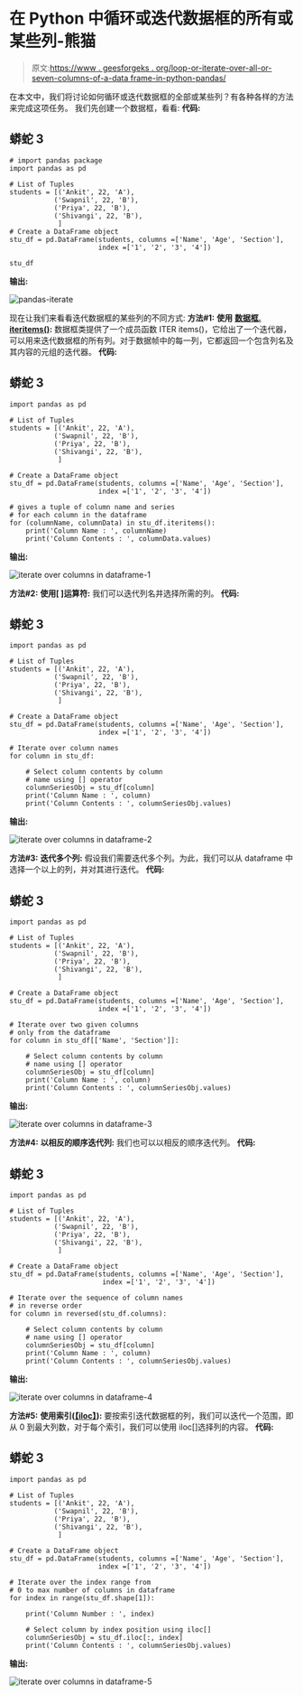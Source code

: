 # 在 Python 中循环或迭代数据框的所有或某些列-熊猫

> 原文:[https://www . geesforgeks . org/loop-or-iterate-over-all-or-seven-columns-of-a-data frame-in-python-pandas/](https://www.geeksforgeeks.org/loop-or-iterate-over-all-or-certain-columns-of-a-dataframe-in-python-pandas/)

在本文中，我们将讨论如何循环或迭代数据框的全部或某些列？有各种各样的方法来完成这项任务。
我们先创建一个数据框，看看:
**代码:**

## 蟒蛇 3

```
# import pandas package
import pandas as pd

# List of Tuples
students = [('Ankit', 22, 'A'),
           ('Swapnil', 22, 'B'),
           ('Priya', 22, 'B'),
           ('Shivangi', 22, 'B'),
            ]
# Create a DataFrame object
stu_df = pd.DataFrame(students, columns =['Name', 'Age', 'Section'],
                      index =['1', '2', '3', '4'])

stu_df
```

**输出:**

![pandas-iterate](img/b88909abeea672bb6ee2fa2a77781465.png)

现在让我们来看看迭代数据框的某些列的不同方式:
**方法#1:** **使用** [**数据框. iteritems()**](https://www.geeksforgeeks.org/python-pandas-series-iteritems/)**:**
数据框类提供了一个成员函数 ITER items()，它给出了一个迭代器，可以用来迭代数据框的所有列。对于数据帧中的每一列，它都返回一个包含列名及其内容的元组的迭代器。
**代码:**

## 蟒蛇 3

```
import pandas as pd

# List of Tuples
students = [('Ankit', 22, 'A'),
           ('Swapnil', 22, 'B'),
           ('Priya', 22, 'B'),
           ('Shivangi', 22, 'B'),
            ]

# Create a DataFrame object
stu_df = pd.DataFrame(students, columns =['Name', 'Age', 'Section'],
                      index =['1', '2', '3', '4'])

# gives a tuple of column name and series
# for each column in the dataframe
for (columnName, columnData) in stu_df.iteritems():
    print('Column Name : ', columnName)
    print('Column Contents : ', columnData.values)
```

**输出:**

![iterate over columns in dataframe-1](img/e4b0e4276ad50eef7693fc0c04e0f83f.png)

**方法#2:** **使用[ ]运算符:**
我们可以迭代列名并选择所需的列。
**代码:**

## 蟒蛇 3

```
import pandas as pd

# List of Tuples
students = [('Ankit', 22, 'A'),
           ('Swapnil', 22, 'B'),
           ('Priya', 22, 'B'),
           ('Shivangi', 22, 'B'),
            ]

# Create a DataFrame object
stu_df = pd.DataFrame(students, columns =['Name', 'Age', 'Section'],
                      index =['1', '2', '3', '4'])

# Iterate over column names
for column in stu_df:

    # Select column contents by column
    # name using [] operator
    columnSeriesObj = stu_df[column]
    print('Column Name : ', column)
    print('Column Contents : ', columnSeriesObj.values)
```

**输出:**

![iterate over columns in dataframe-2](img/446da6b6dcb826e3cfbc9c3011e0d5a5.png)

**方法#3:** **迭代多个列:**
假设我们需要迭代多个列。为此，我们可以从 dataframe 中选择一个以上的列，并对其进行迭代。
**代码:**

## 蟒蛇 3

```
import pandas as pd

# List of Tuples
students = [('Ankit', 22, 'A'),
           ('Swapnil', 22, 'B'),
           ('Priya', 22, 'B'),
           ('Shivangi', 22, 'B'),
            ]

# Create a DataFrame object
stu_df = pd.DataFrame(students, columns =['Name', 'Age', 'Section'],
                      index =['1', '2', '3', '4'])

# Iterate over two given columns
# only from the dataframe
for column in stu_df[['Name', 'Section']]:

    # Select column contents by column  
    # name using [] operator
    columnSeriesObj = stu_df[column]
    print('Column Name : ', column)
    print('Column Contents : ', columnSeriesObj.values)
```

**输出:**

![iterate over columns in dataframe-3](img/56975ce8ac23553346adcdacaa2906f8.png)

**方法#4:** **以相反的顺序迭代列:**
我们也可以以相反的顺序迭代列。
**代码:**

## 蟒蛇 3

```
import pandas as pd

# List of Tuples
students = [('Ankit', 22, 'A'),
           ('Swapnil', 22, 'B'),
           ('Priya', 22, 'B'),
           ('Shivangi', 22, 'B'),
            ]

# Create a DataFrame object
stu_df = pd.DataFrame(students, columns =['Name', 'Age', 'Section'],
                       index =['1', '2', '3', '4'])

# Iterate over the sequence of column names
# in reverse order
for column in reversed(stu_df.columns):

    # Select column contents by column
    # name using [] operator
    columnSeriesObj = stu_df[column]
    print('Column Name : ', column)
    print('Column Contents : ', columnSeriesObj.values)
```

**输出:**

![iterate over columns in dataframe-4](img/e2b55e108eea4b1d69f67b6814b9aff0.png)

**方法#5:** **使用索引(**[**【iloc】**](https://www.geeksforgeeks.org/python-extracting-rows-using-pandas-iloc/)**):**
要按索引迭代数据框的列，我们可以迭代一个范围，即从 0 到最大列数，对于每个索引，我们可以使用 iloc[]选择列的内容。
**代码:**

## 蟒蛇 3

```
import pandas as pd

# List of Tuples
students = [('Ankit', 22, 'A'),
           ('Swapnil', 22, 'B'),
           ('Priya', 22, 'B'),
           ('Shivangi', 22, 'B'),
            ]

# Create a DataFrame object
stu_df = pd.DataFrame(students, columns =['Name', 'Age', 'Section'],
                      index =['1', '2', '3', '4'])

# Iterate over the index range from
# 0 to max number of columns in dataframe
for index in range(stu_df.shape[1]):

    print('Column Number : ', index)

    # Select column by index position using iloc[]
    columnSeriesObj = stu_df.iloc[:, index]
    print('Column Contents : ', columnSeriesObj.values)
```

**输出:**

![iterate over columns in dataframe-5](img/dd1db7398d1455d1a93203df08e00b3f.png)